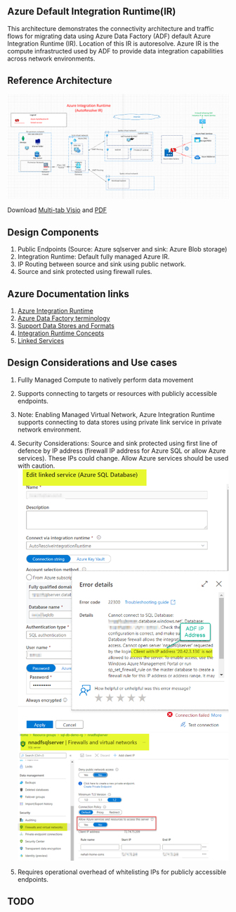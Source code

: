 ## Azure Default Integration Runtime(IR)

This architecture demonstrates the connectivity architecture and traffic flows for migrating data using Azure Data Factory (ADF) default Azure Integration Runtime (IR). Location of this IR is autoresolve. Azure IR is the compute infrastructed used by ADF to provide data integration capabilities across network environments.

## Reference Architecture

![Networking](images/azure-IR.png)

Download [Multi-tab Visio](db-services-all-reference-architectures-visio.vsdx) and [PDF](db-services-all-reference-architectures-PDF.pdf)

## Design Components

1. Public Endpoints (Source: Azure sqlserver and sink: Azure Blob storage)
2. Integration Runtime: Default fully managed Azure IR.
3. IP Routing between source and sink using public network.
4. Source and sink protected using firewall rules.

## Azure Documentation links

1. [Azure Integration Runtime](https://docs.microsoft.com/en-us/azure/data-factory/concepts-integration-runtime#azure-integration-runtime)
2. [Azure Data Factory terminology](hhttps://docs.microsoft.com/en-us/azure/data-factory/introduction)
3. [Support Data Stores and Formats](https://docs.microsoft.com/en-us/azure/data-factory/copy-activity-overview#supported-data-stores-and-formats)
4. [Integration Runtime Concepts](https://docs.microsoft.com/en-us/azure/data-factory/concepts-integration-runtime)
5. [Linked Services](https://docs.microsoft.com/en-us/azure/data-factory/concepts-linked-services)

## Design Considerations and Use cases

1. Fullly Managed Compute to natively perform data movement
2. Supports connecting to targets or resources with publicly accessible endpoints.
3. Note: Enabling Managed Virtual Network, Azure Integration Runtime supports connecting to data stores using private link service in private network environment.
4. Security Considerations:
   Source and sink protected using first line of defence by IP address (firewall IP address for Azure SQL or allow Azure services). These IPs could change. Allow Azure services should be used with caution.
   ![Networking](images/sqlserver-ADF-IP.png)![Networking](images/sqlserver-firewall.png)

5. Requires operational overhead of whitelisting IPs for publicly accessible endpoints.

## TODO
